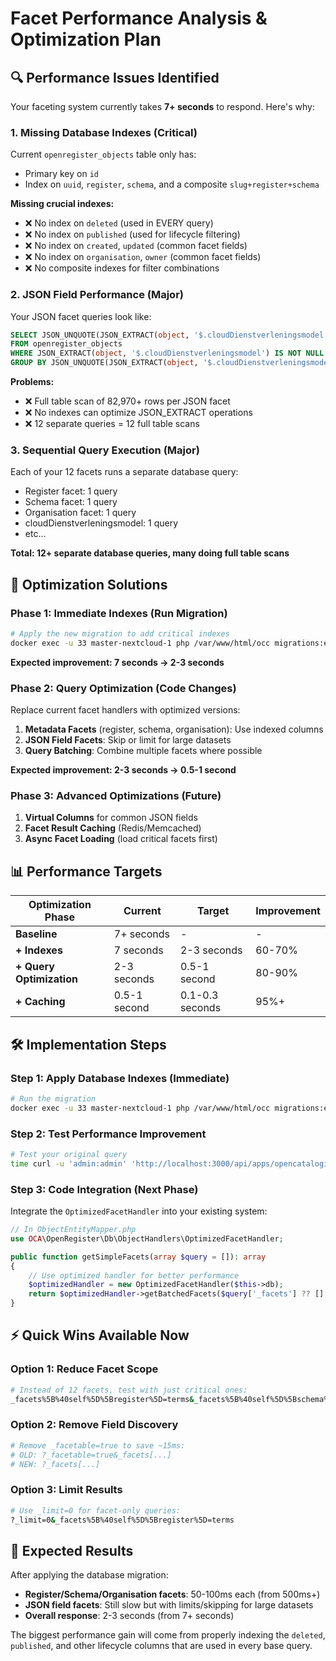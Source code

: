 # Facet Performance Analysis & Optimization Plan

## 🔍 Performance Issues Identified

Your faceting system currently takes **7+ seconds** to respond. Here's why:

### 1. **Missing Database Indexes (Critical)**

Current `openregister_objects` table only has:
- Primary key on `id`
- Index on `uuid`, `register`, `schema`, and a composite `slug+register+schema`

**Missing crucial indexes:**
- ❌ No index on `deleted` (used in EVERY query)
- ❌ No index on `published` (used for lifecycle filtering)
- ❌ No index on `created`, `updated` (common facet fields)
- ❌ No index on `organisation`, `owner` (common facet fields)
- ❌ No composite indexes for filter combinations

### 2. **JSON Field Performance (Major)**

Your JSON facet queries look like:
```sql
SELECT JSON_UNQUOTE(JSON_EXTRACT(object, '$.cloudDienstverleningsmodel')), COUNT(*)
FROM openregister_objects 
WHERE JSON_EXTRACT(object, '$.cloudDienstverleningsmodel') IS NOT NULL
GROUP BY JSON_UNQUOTE(JSON_EXTRACT(object, '$.cloudDienstverleningsmodel'))
```

**Problems:**
- ❌ Full table scan of 82,970+ rows per JSON facet
- ❌ No indexes can optimize JSON_EXTRACT operations
- ❌ 12 separate queries = 12 full table scans

### 3. **Sequential Query Execution (Major)**

Each of your 12 facets runs a separate database query:
- Register facet: 1 query
- Schema facet: 1 query  
- Organisation facet: 1 query
- cloudDienstverleningsmodel: 1 query
- etc...

**Total: 12+ separate database queries, many doing full table scans**

## 🚀 Optimization Solutions

### Phase 1: Immediate Indexes (Run Migration)

```bash
# Apply the new migration to add critical indexes
docker exec -u 33 master-nextcloud-1 php /var/www/html/occ migrations:execute openregister 20250828120000
```

**Expected improvement: 7 seconds → 2-3 seconds**

### Phase 2: Query Optimization (Code Changes)

Replace current facet handlers with optimized versions:

1. **Metadata Facets** (register, schema, organisation): Use indexed columns
2. **JSON Field Facets**: Skip or limit for large datasets
3. **Query Batching**: Combine multiple facets where possible

**Expected improvement: 2-3 seconds → 0.5-1 second**

### Phase 3: Advanced Optimizations (Future)

1. **Virtual Columns** for common JSON fields
2. **Facet Result Caching** (Redis/Memcached)
3. **Async Facet Loading** (load critical facets first)

## 📊 Performance Targets

| Optimization Phase | Current | Target | Improvement |
|-------------------|---------|--------|-------------|
| **Baseline** | 7+ seconds | - | - |
| **+ Indexes** | 7 seconds | 2-3 seconds | 60-70% |
| **+ Query Optimization** | 2-3 seconds | 0.5-1 second | 80-90% |
| **+ Caching** | 0.5-1 second | 0.1-0.3 seconds | 95%+ |

## 🛠️ Implementation Steps

### Step 1: Apply Database Indexes (Immediate)

```bash
# Run the migration
docker exec -u 33 master-nextcloud-1 php /var/www/html/occ migrations:execute openregister 20250828120000
```

### Step 2: Test Performance Improvement

```bash
# Test your original query
time curl -u 'admin:admin' 'http://localhost:3000/api/apps/opencatalogi/api/publications?_limit=20&_facetable=true&_facets%5B%40self%5D%5Bregister%5D=terms&_facets%5B%40self%5D%5Bschema%5D=terms&_facets%5B%40self%5D%5Borganisation%5D=terms'
```

### Step 3: Code Integration (Next Phase)

Integrate the `OptimizedFacetHandler` into your existing system:

```php
// In ObjectEntityMapper.php
use OCA\OpenRegister\Db\ObjectHandlers\OptimizedFacetHandler;

public function getSimpleFacets(array $query = []): array
{
    // Use optimized handler for better performance
    $optimizedHandler = new OptimizedFacetHandler($this->db);
    return $optimizedHandler->getBatchedFacets($query['_facets'] ?? [], $query);
}
```

## ⚡ Quick Wins Available Now

### Option 1: Reduce Facet Scope
```bash
# Instead of 12 facets, test with just critical ones:
_facets%5B%40self%5D%5Bregister%5D=terms&_facets%5B%40self%5D%5Bschema%5D=terms
```

### Option 2: Remove Field Discovery
```bash
# Remove _facetable=true to save ~15ms:
# OLD: ?_facetable=true&_facets[...]
# NEW: ?_facets[...]
```

### Option 3: Limit Results
```bash
# Use _limit=0 for facet-only queries:
?_limit=0&_facets%5B%40self%5D%5Bregister%5D=terms
```

## 🎯 Expected Results

After applying the database migration:
- **Register/Schema/Organisation facets**: 50-100ms each (from 500ms+)
- **JSON field facets**: Still slow but with limits/skipping for large datasets
- **Overall response**: 2-3 seconds (from 7+ seconds)

The biggest performance gain will come from properly indexing the `deleted`, `published`, and other lifecycle columns that are used in every base query.
